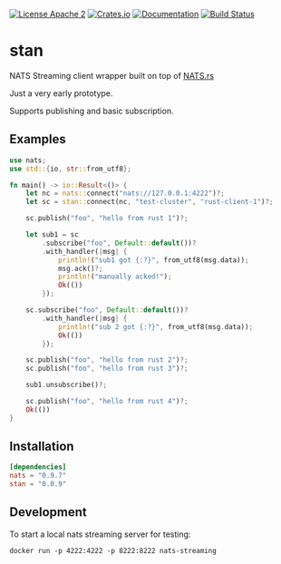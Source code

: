 [![License Apache 2](https://img.shields.io/badge/License-Apache2-blue.svg)](https://www.apache.org/licenses/LICENSE-2.0)
[![Crates.io](https://img.shields.io/crates/v/stan.svg)](https://crates.io/crates/stan)
[![Documentation](https://docs.rs/stan/badge.svg)](https://docs.rs/stan/)
[![Build Status](https://travis-ci.com/ReifyAB/stan-rs.svg?branch=main)](https://travis-ci.com/ReifyAB/stan-rs)

# stan

NATS Streaming client wrapper built on top of [NATS.rs](https://github.com/nats-io/nats.rs)

Just a very early prototype.

Supports publishing and basic subscription.

## Examples
```rust
use nats;
use std::{io, str::from_utf8};

fn main() -> io::Result<()> {
    let nc = nats::connect("nats://127.0.0.1:4222")?;
    let sc = stan::connect(nc, "test-cluster", "rust-client-1")?;

    sc.publish("foo", "hello from rust 1")?;

    let sub1 = sc
        .subscribe("foo", Default::default())?
        .with_handler(|msg| {
            println!("sub1 got {:?}", from_utf8(msg.data));
            msg.ack()?;
            println!("manually acked!");
            Ok(())
        });

    sc.subscribe("foo", Default::default())?
        .with_handler(|msg| {
            println!("sub 2 got {:?}", from_utf8(msg.data));
            Ok(())
        });

    sc.publish("foo", "hello from rust 2")?;
    sc.publish("foo", "hello from rust 3")?;

    sub1.unsubscribe()?;

    sc.publish("foo", "hello from rust 4")?;
    Ok(())
}
```

## Installation

```toml
[dependencies]
nats = "0.9.7"
stan = "0.0.9"
```

## Development

To start a local nats streaming server for testing:

```
docker run -p 4222:4222 -p 8222:8222 nats-streaming
```
